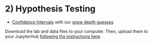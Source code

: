 # 2) Hypothesis Testing

- [Confidence Intervals](lab2/confidence-intervals.ipynb) with our [snow depth guesses](data/snow_depth_guesses.csv)


Download the lab and data files to your computer. Then, upload them to your JupyterHub [following the instructions here](/resources/b-learning-jupyter.html#working-with-files-on-our-jupyterhub).
